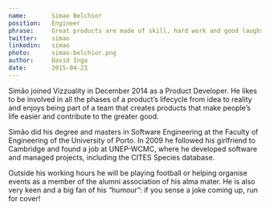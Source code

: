 ```yaml
---
name:       Simao Belchior
position:   Engineer
phrase:     Great products are made of skill, hard work and good laughs.
twitter:    simao
linkedin:   simao
photo:      simao-belchior.png
author:     David Inga
date:       2015-04-23
---
```


Simão joined Vizzuality in December 2014 as a Product Developer. He likes to be involved in all the phases of a product’s lifecycle from idea to reality and enjoys being part of a team that creates products that make people’s life easier and contribute to the greater good. 

Simão did his degree and masters in Software Engineering at the Faculty of Engineering of the University of Porto. In 2009 he followed his girlfriend to Cambridge and found a job at UNEP-WCMC, where he developed software and managed projects, including the CITES Species database. 

Outside his working hours he will be playing football or helping organise events as a member of the alumni association of his alma mater. He is also very keen and a big fan of his “humour”: if you sense a joke coming up, run for cover!  

